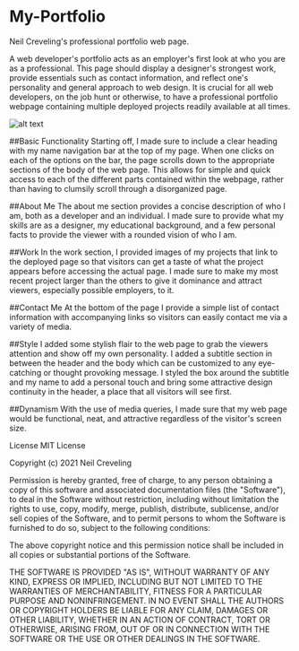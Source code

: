 # My-Portfolio
Neil Creveling's professional portfolio web page.

A web developer's portfolio acts as an employer's first look at who you are as a professional. This page should display a designer's strongest work, provide essentials such as contact information, and reflect one's personality and general approach to web design. It is crucial for all web developers, on the job hunt or otherwise, to have a professional portfolio webpage containing multiple deployed projects readily available at all times.

![alt text](file:///Users/neilcreveling/Desktop/development/My-Portfolio/Assets/Images/my-portfolio-readme.png)

##Basic Functionality
Starting off, I made sure to include a clear heading with my name navigation bar at the top of my page. When one clicks on each of the options on the bar, the page scrolls down to the appropriate sections of the body of the web page. This allows for simple and quick access to each of the different parts contained within the webpage, rather than having to clumsily scroll through a disorganized page.

##About Me
The about me section provides a concise description of who I am, both as a developer and an individual. I made sure to provide what my skills are as a designer, my educational background, and a few personal facts to provide the viewer with a rounded vision of who I am.

##Work
In the work section, I provided images of my projects that link to the deployed page so that visitors can get a taste of what the project appears before accessing the actual page. I made sure to make my most recent project larger than the others to give it dominance and attract viewers, especially possible employers, to it.

##Contact Me
At the bottom of the page I provide a simple list of contact information with accompanying links so visitors can easily contact me via a variety of media.

##Style
I added some stylish flair to the web page to grab the viewers attention and show off my own personality. I added a subtitle section in between the header and the body which can be customized to any eye-catching or thought provoking message. I styled the box around the subtitle and my name to add a personal touch and bring some attractive design continuity in the header, a place that all visitors will see first.

##Dynamism
With the use of media queries, I made sure that my web page would be functional, neat, and attractive regardless of the visitor's screen size.

License
MIT License

Copyright (c) 2021 Neil Creveling

Permission is hereby granted, free of charge, to any person obtaining a copy of this software and associated documentation files (the "Software"), to deal in the Software without restriction, including without limitation the rights to use, copy, modify, merge, publish, distribute, sublicense, and/or sell copies of the Software, and to permit persons to whom the Software is furnished to do so, subject to the following conditions:

The above copyright notice and this permission notice shall be included in all copies or substantial portions of the Software.

THE SOFTWARE IS PROVIDED "AS IS", WITHOUT WARRANTY OF ANY KIND, EXPRESS OR IMPLIED, INCLUDING BUT NOT LIMITED TO THE WARRANTIES OF MERCHANTABILITY, FITNESS FOR A PARTICULAR PURPOSE AND NONINFRINGEMENT. IN NO EVENT SHALL THE AUTHORS OR COPYRIGHT HOLDERS BE LIABLE FOR ANY CLAIM, DAMAGES OR OTHER LIABILITY, WHETHER IN AN ACTION OF CONTRACT, TORT OR OTHERWISE, ARISING FROM, OUT OF OR IN CONNECTION WITH THE SOFTWARE OR THE USE OR OTHER DEALINGS IN THE SOFTWARE.
